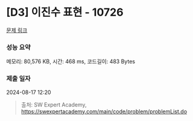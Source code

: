 # [D3] 이진수 표현 - 10726 

[문제 링크](https://swexpertacademy.com/main/code/problem/problemDetail.do?contestProbId=AXRSXf_a9qsDFAXS) 

### 성능 요약

메모리: 80,576 KB, 시간: 468 ms, 코드길이: 483 Bytes

### 제출 일자

2024-08-17 12:20



> 출처: SW Expert Academy, https://swexpertacademy.com/main/code/problem/problemList.do